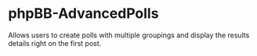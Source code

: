 # phpBB-AdvancedPolls
Allows users to create polls with multiple groupings and display the results details right on the first post.
